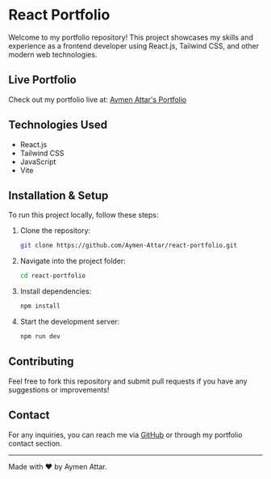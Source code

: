 # React Portfolio

Welcome to my portfolio repository! This project showcases my skills and experience as a frontend developer using React.js, Tailwind CSS, and other modern web technologies.

## Live Portfolio
Check out my portfolio live at: [Aymen Attar's Portfolio](https://react-portfolio-five-sooty.vercel.app/)

## Technologies Used
- React.js
- Tailwind CSS
- JavaScript
- Vite

## Installation & Setup
To run this project locally, follow these steps:

1. Clone the repository:
   ```bash
   git clone https://github.com/Aymen-Attar/react-portfolio.git
   ```
2. Navigate into the project folder:
   ```bash
   cd react-portfolio
   ```
3. Install dependencies:
   ```bash
   npm install
   ```
4. Start the development server:
   ```bash
   npm run dev
   ```

## Contributing
Feel free to fork this repository and submit pull requests if you have any suggestions or improvements!

## Contact
For any inquiries, you can reach me via [GitHub](https://github.com/Aymen-Attar) or through my portfolio contact section.

---
Made with ❤️ by Aymen Attar.

